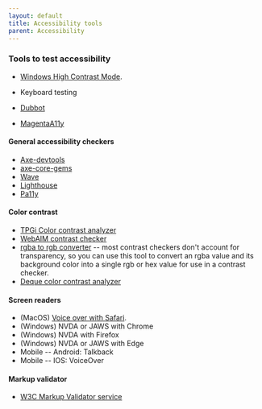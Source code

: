 ```yaml
---
layout: default
title: Accessibility tools
parent: Accessibility
---
```

### Tools to test accessibility

* [Windows High Contrast Mode](windows_high_contrast_mode.md).

* Keyboard testing

* [Dubbot](https://princeton.dubbot.com/)

* [MagentaA11y](https://www.magentaa11y.com/)

#### General accessibility checkers

* [Axe-devtools](https://chrome.google.com/webstore/detail/axe-devtools-web-accessib/lhdoppojpmngadmnindnejefpokejbdd?hl=en-US)
* [axe-core-gems](https://github.com/dequelabs/axe-core-gems)
* [Wave](https://chrome.google.com/webstore/detail/wave-evaluation-tool/jbbplnpkjmmeebjpijfedlgcdilocofh?hl=en-US)
* [Lighthouse](https://developer.chrome.com/blog/lighthouse-load-performance/)
* [Pa11y](https://www.npmjs.com/package/pa11y)

#### Color contrast

* [TPGi Color contrast analyzer](https://www.tpgi.com/color-contrast-checker/)
* [WebAIM contrast checker](https://webaim.org/resources/contrastchecker/)
* [rgba to rgb converter](http://marcodiiga.github.io/rgba-to-rgb-conversion) -- most contrast checkers don't account
for transparency, so you can use this tool to convert an rgba
value and its background color into a single rgb or hex value
for use in a contrast checker.
* [Deque color contrast analyzer](https://dequeuniversity.com/color-contrast)

#### Screen readers

* (MacOS) [Voice over with Safari](voiceover_basic_testing.md).
* (Windows) NVDA or JAWS with Chrome
* (Windows) NVDA with Firefox
* (Windows) NVDA or JAWS with Edge
* Mobile -- Android: Talkback
* Mobile -- IOS: VoiceOver

#### Markup validator
* [W3C Markup Validator service](https://validator.w3.org/)
